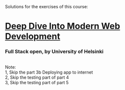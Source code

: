 <div>Solutions for the exercises of this course:</div>
<h1><a href="https://fullstackopen.com/en/" target="_blank">Deep Dive Into Modern Web Development</a></h1>
<h3>Full Stack open, by University of Helsinki</h3>

<br>
Note:
<br>1, Skip the part 3b Deploying app to internet
<br>2, Skip the testing part of part 4
<br>3, Skip the testing part of part 5

